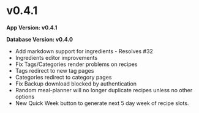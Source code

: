 # v0.4.1

**App Version: v0.4.1**

**Database Version: v0.4.0**

- Add markdown support for ingredients - Resolves #32
- Ingredients editor improvements
- Fix Tags/Categories render problems on recipes
- Tags redirect to new tag pages
- Categories redirect to category pages
- Fix Backup download blocked by authentication
- Random meal-planner will no longer duplicate recipes unless no other options
- New Quick Week button to generate next 5 day week of recipe slots.

